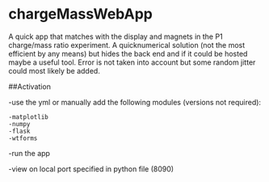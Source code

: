 # chargeMassWebApp

A quick app that matches with the display and magnets in the P1 charge/mass ratio experiment. A quicknumerical solution (not the most efficient by any means) but hides the back end and if it could be hosted maybe a useful tool. Error is not taken into account but some random jitter could most likely be added.


##Activation

-use the yml or manually add the following modules (versions not required):

	-matplotlib
	-numpy
	-flask
	-wtforms

-run the app

-view on local port specified in python file (8090)


